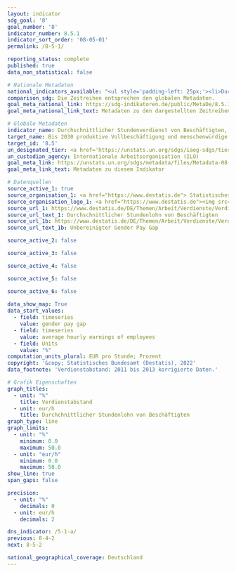 ```yaml
---
layout: indicator    
sdg_goal: '8'    
goal_number: '8'    
indicator_number: 8.5.1    
indicator_sort_order: '08-05-01'    
permalink: /8-5-1/    

reporting_status: complete    
published: true    
data_non_statistical: false    

# Nationale Metadaten    
national_indicators_available: "<ul style='padding-left: 25px;'><li>Durchschnittlicher Stundenlohn Beschäftigter</li> <li> Verdienstabstand</li></ul>"    
comparison_sdg: Die Zeitreihen entsprechen den globalen Metadaten.    
goal_meta_national_link: https://sdg-indikatoren.de/public/MetaDe/8.5.1.pdf    
goal_meta_national_link_text: Metadaten zu den dargestellten Zeitreihen    

# Globale Metadaten    
indicator_name: Durchschnittlicher Stundenverdienst von Beschäftigten, nach Geschlecht, Alter, Beruf und Menschen mit Behinderungen    
target_name: Bis 2030 produktive Vollbeschäftigung und menschenwürdige Arbeit für alle Frauen und Männer, einschließlich junger Menschen und Menschen mit Behinderungen, sowie gleiches Entgelt für gleichwertige Arbeit erreichen    
target_id: '8.5'    
un_designated_tier: <a href='https://unstats.un.org/sdgs/iaeg-sdgs/tier-classification/' title='Klicken Sie hier um weitere Informationen zur UN-Tier-Klassifikation zu erhalten.'  target='_blank'>Tier II</a>    
un_custodian_agency: Internationale Arbeitsorganisation (ILO)    
goal_meta_link: https://unstats.un.org/sdgs/metadata/files/Metadata-08-05-01.pdf    
goal_meta_link_text: Metadaten zu diesem Indikator        

# Datenquellen
source_active_1: true
source_organisation_1: <a href="https://www.destatis.de"> Statistisches Bundesamt (Destatis) </a>
source_organisation_logo_1: <a href="https://www.destatis.de"><img src="https://g205sdgs.github.io/sdg-indicators/public/OrgImgDe/destatis.png" alt="Logo destatis" style="height:60px; width:148px"/></a>
source_url_1: https://www.destatis.de/DE/Themen/Arbeit/Verdienste/Verdienste-Verdienstunterschiede/_inhalt.html
source_url_text_1: Durchschnittlicher Stundenlohn von Beschäftigten
source_url_1b: https://www.destatis.de/DE/Themen/Arbeit/Verdienste/Verdienste-Verdienstunterschiede/_inhalt.html
source_url_text_1b: Unbereinigter Gender Pay Gap

source_active_2: false

source_active_3: false

source_active_4: false

source_active_5: false

source_active_6: false
    
data_show_map: True    
data_start_values: 
  - field: timeseries
    value: gender pay gap
  - field: timeseries
    value: average hourly earnings of employees
  - field: Units
    value: "%"    
computation_units_plural: EUR pro Stunde; Prozent    
copyright: '&copy; Statistisches Bundesamt (Destatis), 2022'    
data_footnote: 'Verdienstabstand: 2011 bis 2013 korrigierte Daten.'    

# Grafik Eigenschaften    
graph_titles:
  - unit: "%"
    title: Verdienstabstand
  - unit: eur/h
    title: Durchchnittlicher Stundenlohn von Beschäftigten    
graph_type: line    
graph_limits:
  - unit: "%"
    minimum: 0.0
    maximum: 50.0
  - unit: "eur/h"
    minimum: 0.0
    maximum: 50.0
show_line: true
span_gaps: false

precision:
  - unit: "%"
    decimals: 0
  - unit: eur/h
    decimals: 2    

dns_indicator: /5-1-a/
previous: 8-4-2    
next: 8-5-2    

national_geographical_coverage: Deutschland    
---
```


<span></span>